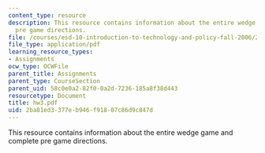 ```yaml
---
content_type: resource
description: This resource contains information about the entire wedge game and complete
  pre game directions.
file: /courses/esd-10-introduction-to-technology-and-policy-fall-2006/2ba81ed3377eb946f91807c86d9c847d_hw3.pdf
file_type: application/pdf
learning_resource_types:
- Assignments
ocw_type: OCWFile
parent_title: Assignments
parent_type: CourseSection
parent_uid: 58c0e0a2-82f0-0a2d-7236-185a8f38d443
resourcetype: Document
title: hw3.pdf
uid: 2ba81ed3-377e-b946-f918-07c86d9c847d
---
```

This resource contains information about the entire wedge game and complete pre game directions.

